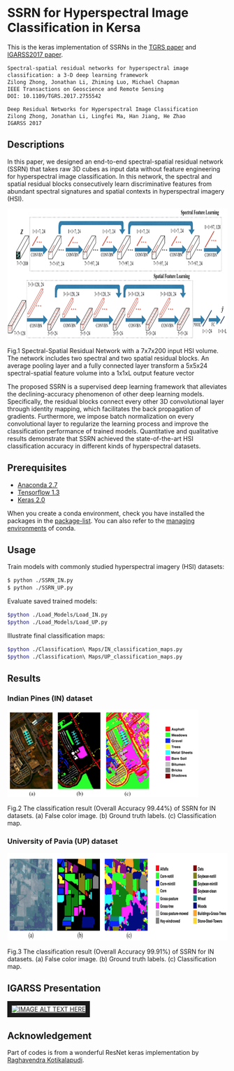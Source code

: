 # SSRN for Hyperspectral Image Classification in Kersa

This is the keras implementation of SSRNs in the [TGRS paper](http://ieeexplore.ieee.org/document/8061020/) and [IGARSS2017 paper](https://www.researchgate.net/publication/320145356_Deep_Residual_Networks_for_Hyperspectral_Image_Classification).
<br/>

```jason
Spectral-spatial residual networks for hyperspectral image classification: a 3-D deep learning framework
Zilong Zhong, Jonathan Li, Zhiming Luo, Michael Chapman
IEEE Transactions on Geoscience and Remote Sensing
DOI: 10.1109/TGRS.2017.2755542
```

```jason
Deep Residual Networks for Hyperspectral Image Classification
Zilong Zhong, Jonathan Li, Lingfei Ma, Han Jiang, He Zhao
IGARSS 2017
```

## Descriptions
In this paper, we designed an end-to-end spectral-spatial residual network (SSRN) that takes raw 3D cubes as input data without feature engineering for hyperspectral image classification. In this network, the spectral and spatial residual blocks consecutively learn discriminative features from abundant spectral signatures and spatial contexts in hyperspectral imagery (HSI).

<img src="figure/fig1.png" height="300"/>

Fig.1  Spectral-Spatial Residual Network with a 7x7x200 input HSI volume. The network includes two spectral and two spatial residual blocks. An average pooling layer and a fully connected layer transform a 5x5x24 spectral-spatial feature volume into a 1x1xL output feature vector

The proposed SSRN is a supervised deep learning framework that alleviates the declining-accuracy phenomenon of other deep learning models. Specifically, the residual blocks connect every other 3D convolutional layer through identity mapping, which facilitates the back propagation of gradients. Furthermore, we impose batch normalization on every convolutional layer to regularize the learning process and improve the classification performance of trained models. Quantitative and qualitative results demonstrate that SSRN achieved the state-of-the-art HSI classification accuracy in different kinds of hyperspectral datasets.


## Prerequisites

- [Anaconda 2.7](https://www.anaconda.com/download/#linux)
- [Tensorflow 1.3](https://github.com/tensorflow/tensorflow/tree/r1.3)
- [Keras 2.0](https://github.com/fchollet/keras)

When you create a conda environment, check you have installed the packages in the [package-list](https://github.com/zilongzhong/SSRN/blob/master/package-list.txt). You can also refer to the [managing environments](https://conda.io/docs/user-guide/tasks/manage-environments.html) of conda.


## Usage

Train models with commonly studied hyperspectral imagery (HSI) datasets:
```bash
$ python ./SSRN_IN.py
$ python ./SSRN_UP.py

```
Evaluate saved trained models:
```bash
$python ./Load_Models/Load_IN.py
$python ./Load_Models/Load_UP.py

```
Illustrate final classification maps:
```bash
$python ./Classification\ Maps/IN_classification_maps.py
$python ./Classification\ Maps/UP_classification_maps.py

```

## Results

### Indian Pines (IN) dataset

<img src="figure/fig2.png" height="200"/>

Fig.2  The classification result (Overall Accuracy 99.44%) of SSRN for IN datasets. (a) False color image. (b) Ground truth labels. (c) Classification map. 

### University of Pavia (UP) dataset

<img src="figure/fig3.png" height="200"/>

Fig.3  The classification result (Overall Accuracy 99.91%) of SSRN for IN datasets. (a) False color image. (b) Ground truth labels. (c) Classification map.

## IGARSS Presentation

<a href="https://www.youtube.com/watch?v=Od1DQESmbFg&t=0s" target="_blank"><img src="https://i.ytimg.com/vi/Od1DQESmbFg/maxresdefault.jpg"
alt="IMAGE ALT TEXT HERE" width="240" height="180" border="10" /></a>

## Acknowledgement

Part of codes is from a wonderful ResNet keras implementation by [Raghavendra Kotikalapudi](https://github.com/raghakot/keras-resnet).
